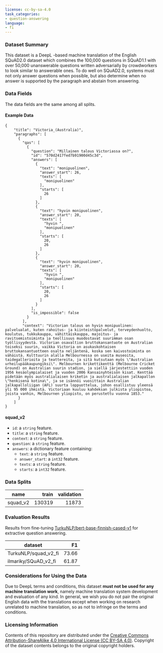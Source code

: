 ```yaml
---
license: cc-by-sa-4.0
task_categories:
- question-answering
language:
- fi
---
```


### Dataset Summary

This dataset is a DeepL -based machine translation of the English SQuAD2.0 dataset which combines the 100,000 questions in 
SQuAD1.1 with over 50,000 unanswerable questions written adversarially by crowdworkers to look similar to answerable ones. 
To do well on SQuAD2.0, systems must not only answer questions when possible, but also determine when no answer is supported 
by the paragraph and abstain from answering.

### Data Fields

The data fields are the same among all splits.

#### Example Data

```
{
    "title": "Victoria_(Australia)",
    "paragraphs": [
      {
        "qas": [
          {
            "question": "Millainen talous Victoriassa on?",
            "id": "570d2417fed7b91900d45c3d",
            "answers": [
              {
                "text": "monipuolinen",
                "answer_start": 26,
                "texts": [
                  "monipuolinen"
                ],
                "starts": [
                  26
                ]
              },
              {
                "text": "hyvin monipuolinen",
                "answer_start": 20,
                "texts": [
                  "hyvin ",
                  "monipuolinen"
                ],
                "starts": [
                  20,
                  26
                ]
              },
              {
                "text": "hyvin monipuolinen",
                "answer_start": 20,
                "texts": [
                  "hyvin ",
                  "monipuolinen"
                ],
                "starts": [
                  20,
                  26
                ]
              }
            ],
            "is_impossible": false
          }
        ],
        "context": "Victorian talous on hyvin monipuolinen: palvelualat, kuten rahoitus- ja kiinteistöpalvelut, terveydenhuolto, koulutus, tukkukauppa, vähittäiskauppa, majoitus- ja ravitsemistoiminta ja teollisuus muodostavat suurimman osan työllisyydestä. Victorian osavaltion bruttokansantuote on Australian toiseksi suurin, vaikka Victoria on asukaskohtaisen bruttokansantuotteen osalta neljäntenä, koska sen kaivostoiminta on vähäistä. Kulttuurin alalla Melbournessa on useita museoita, taidegallerioita ja teattereita, ja sitä kutsutaan myös \"Australian urheilupääkaupungiksi\". Melbournen krikettikenttä (Melbourne Cricket Ground) on Australian suurin stadion, ja siellä järjestettiin vuoden 1956 kesäolympialaiset ja vuoden 2006 Kansainyhteisön kisat. Kenttää pidetään myös australialaisen kriketin ja australialaisen jalkapallon \"henkisenä kotina\", ja se isännöi vuosittain Australian jalkapalloliigan (AFL) suurta loppuottelua, johon osallistuu yleensä yli 95 000 ihmistä. Victoriaan kuuluu kahdeksan julkista yliopistoa, joista vanhin, Melbournen yliopisto, on perustettu vuonna 1853."
      }
    ]
}
```

#### squad_v2

- `id`: a `string` feature.
- `title`: a `string` feature.
- `context`: a `string` feature.
- `question`: a `string` feature.
- `answers`: a dictionary feature containing:
  - `text`: a `string` feature.
  - `answer_start`: a `int32` feature.
  - `texts`: a `string` feature.
  - `starts`: a `int32` feature.

### Data Splits

| name     |  train | validation |
| -------- | -----: | ---------: |
| squad_v2 | 130319 |      11873 |

### Evaluation Results

Results from fine-tuning [TurkuNLP/bert-base-finnish-cased-v1](ttps://huggingface.co/TurkuNLP/bert-base-finnish-cased-v1) for extractive question answering.

| dataset              | F1    |
| -------------------- | ----: |
| TurkuNLP/squad_v2_fi | 73.66 |
| ilmariky/SQuAD_v2_fi | 61.87 |

### Considerations for Using the Data

Due to DeepL terms and conditions, this dataset **must not be used for any machine translation work**, namely machine translation 
system development and evaluation of any kind. In general, we wish you do not pair the original English data with the translations 
except when working on research unrelated to machine translation, so as not to infringe on the terms and conditions.

### Licensing Information

Contents of this repository are distributed under the 
[Creative Commons Attribution-ShareAlike 4.0 International License (CC BY-SA 4.0)](https://creativecommons.org/licenses/by-sa/4.0/). 
Copyright of the dataset contents belongs to the original copyright holders.